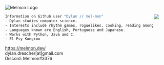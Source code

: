 ![Melmon Logo](https://melmon.dev/imgs/melmonlogo_black.png)

<img align="right" src="https://github-readme-stats.vercel.app/api?username=mel-mon&count_private=true&show_icons=true&title_color=FF00B4&text_color=FFF&icon_color=FF00B4&bg_color=000" />

```bash
Information on Github user "Dylan // mel-mon"
- Dylan studies computer science.
- Interests include rhythm games, roguelikes, cooking, reading among others.
- Languages known are English, Portuguese and Japanese.
- Works with Python, Java and C.
- El Psy Kongroo
```

https://melmon.dev/<br>
dylan.drescher[at]gmail.com<br>
Discord: Melmon#3376
